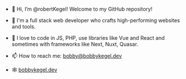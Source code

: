 - 👋 Hi, I’m @robertKegel! Welcome to my GitHub repository!

- 👀 I'm a full stack web developer who crafts high-performing websites and tools.
- 💞️ I love to code in JS, PHP, use libraries like Vue and React and sometimes with frameworks like Next, Nuxt, Quasar.
- 📫 How to reach me:  bobby@bobbykegel.dev
- 🕸️ [bobbykegel.dev](https://bobbykegel.dev)

